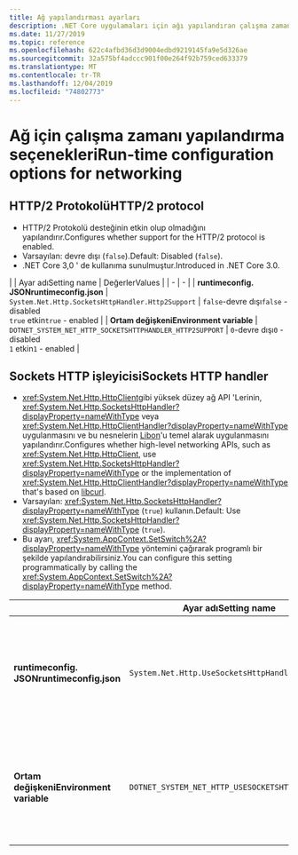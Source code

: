 ```yaml
---
title: Ağ yapılandırması ayarları
description: .NET Core uygulamaları için ağı yapılandıran çalışma zamanı ayarları hakkında bilgi edinin.
ms.date: 11/27/2019
ms.topic: reference
ms.openlocfilehash: 622c4afbd36d3d9004edbd9219145fa9e5d326ae
ms.sourcegitcommit: 32a575bf4adccc901f00e264f92b759ced633379
ms.translationtype: MT
ms.contentlocale: tr-TR
ms.lasthandoff: 12/04/2019
ms.locfileid: "74802773"
---
```

# <a name="run-time-configuration-options-for-networking"></a><span data-ttu-id="86313-103">Ağ için çalışma zamanı yapılandırma seçenekleri</span><span class="sxs-lookup"><span data-stu-id="86313-103">Run-time configuration options for networking</span></span>

## <a name="http2-protocol"></a><span data-ttu-id="86313-104">HTTP/2 Protokolü</span><span class="sxs-lookup"><span data-stu-id="86313-104">HTTP/2 protocol</span></span>

- <span data-ttu-id="86313-105">HTTP/2 Protokolü desteğinin etkin olup olmadığını yapılandırır.</span><span class="sxs-lookup"><span data-stu-id="86313-105">Configures whether support for the HTTP/2 protocol is enabled.</span></span>
- <span data-ttu-id="86313-106">Varsayılan: devre dışı (`false`).</span><span class="sxs-lookup"><span data-stu-id="86313-106">Default: Disabled (`false`).</span></span>
- <span data-ttu-id="86313-107">.NET Core 3,0 ' de kullanıma sunulmuştur.</span><span class="sxs-lookup"><span data-stu-id="86313-107">Introduced in .NET Core 3.0.</span></span>

| | <span data-ttu-id="86313-108">Ayar adı</span><span class="sxs-lookup"><span data-stu-id="86313-108">Setting name</span></span> | <span data-ttu-id="86313-109">Değerler</span><span class="sxs-lookup"><span data-stu-id="86313-109">Values</span></span> |
| - | - |
| <span data-ttu-id="86313-110">**runtimeconfig. JSON**</span><span class="sxs-lookup"><span data-stu-id="86313-110">**runtimeconfig.json**</span></span> | `System.Net.Http.SocketsHttpHandler.Http2Support` | <span data-ttu-id="86313-111">`false`-devre dışı</span><span class="sxs-lookup"><span data-stu-id="86313-111">`false` - disabled</span></span><br/><span data-ttu-id="86313-112">`true` etkin</span><span class="sxs-lookup"><span data-stu-id="86313-112">`true` - enabled</span></span> |
| <span data-ttu-id="86313-113">**Ortam değişkeni**</span><span class="sxs-lookup"><span data-stu-id="86313-113">**Environment variable**</span></span> | `DOTNET_SYSTEM_NET_HTTP_SOCKETSHTTPHANDLER_HTTP2SUPPORT` | <span data-ttu-id="86313-114">`0`-devre dışı</span><span class="sxs-lookup"><span data-stu-id="86313-114">`0` - disabled</span></span><br/><span data-ttu-id="86313-115">`1` etkin</span><span class="sxs-lookup"><span data-stu-id="86313-115">`1` - enabled</span></span> |

## <a name="sockets-http-handler"></a><span data-ttu-id="86313-116">Sockets HTTP işleyicisi</span><span class="sxs-lookup"><span data-stu-id="86313-116">Sockets HTTP handler</span></span>

- <span data-ttu-id="86313-117"><xref:System.Net.Http.HttpClient>gibi yüksek düzey ağ API 'Lerinin, <xref:System.Net.Http.SocketsHttpHandler?displayProperty=nameWithType> veya <xref:System.Net.Http.HttpClientHandler?displayProperty=nameWithType> uygulanmasını ve bu nesnelerin [Libon](https://curl.haxx.se/libcurl/)'u temel alarak uygulanmasını yapılandırır.</span><span class="sxs-lookup"><span data-stu-id="86313-117">Configures whether high-level networking APIs, such as <xref:System.Net.Http.HttpClient>, use <xref:System.Net.Http.SocketsHttpHandler?displayProperty=nameWithType> or the implementation of <xref:System.Net.Http.HttpClientHandler?displayProperty=nameWithType> that's based on [libcurl](https://curl.haxx.se/libcurl/).</span></span>
- <span data-ttu-id="86313-118">Varsayılan: <xref:System.Net.Http.SocketsHttpHandler?displayProperty=nameWithType> (`true`) kullanın.</span><span class="sxs-lookup"><span data-stu-id="86313-118">Default: Use <xref:System.Net.Http.SocketsHttpHandler?displayProperty=nameWithType> (`true`).</span></span>
- <span data-ttu-id="86313-119">Bu ayarı, <xref:System.AppContext.SetSwitch%2A?displayProperty=nameWithType> yöntemini çağırarak programlı bir şekilde yapılandırabilirsiniz.</span><span class="sxs-lookup"><span data-stu-id="86313-119">You can configure this setting programmatically by calling the <xref:System.AppContext.SetSwitch%2A?displayProperty=nameWithType> method.</span></span>

| | <span data-ttu-id="86313-120">Ayar adı</span><span class="sxs-lookup"><span data-stu-id="86313-120">Setting name</span></span> | <span data-ttu-id="86313-121">Değerler</span><span class="sxs-lookup"><span data-stu-id="86313-121">Values</span></span> |
| - | - | - |
| <span data-ttu-id="86313-122">**runtimeconfig. JSON**</span><span class="sxs-lookup"><span data-stu-id="86313-122">**runtimeconfig.json**</span></span> | `System.Net.Http.UseSocketsHttpHandler` | <span data-ttu-id="86313-123">`true`-<xref:System.Net.Http.SocketsHttpHandler> kullanımını etkinleştirilir</span><span class="sxs-lookup"><span data-stu-id="86313-123">`true` - enables the use of <xref:System.Net.Http.SocketsHttpHandler></span></span><br/><span data-ttu-id="86313-124">`false`-<xref:System.Net.Http.HttpClientHandler> kullanımını etkinleştirilir</span><span class="sxs-lookup"><span data-stu-id="86313-124">`false` - enables the use of <xref:System.Net.Http.HttpClientHandler></span></span> |
| <span data-ttu-id="86313-125">**Ortam değişkeni**</span><span class="sxs-lookup"><span data-stu-id="86313-125">**Environment variable**</span></span> | `DOTNET_SYSTEM_NET_HTTP_USESOCKETSHTTPHANDLER` | <span data-ttu-id="86313-126">`1`-<xref:System.Net.Http.SocketsHttpHandler> kullanımını etkinleştirilir</span><span class="sxs-lookup"><span data-stu-id="86313-126">`1` - enables the use of <xref:System.Net.Http.SocketsHttpHandler></span></span><br/><span data-ttu-id="86313-127">`0`-<xref:System.Net.Http.HttpClientHandler> kullanımını etkinleştirilir</span><span class="sxs-lookup"><span data-stu-id="86313-127">`0` - enables the use of <xref:System.Net.Http.HttpClientHandler></span></span> |
